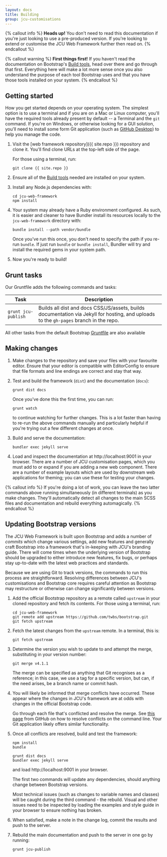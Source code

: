 ```yaml
---
layout: docs
title: Building
group: jcu-customisations
---
```


{% callout info %}
**Heads up!** You don't need to read this documentation if you're just looking
to use a pre-produced version.  If you're looking to extend or customise the JCU
Web Framework further then read on.
{% endcallout %}

{% callout warning %}
**First things first!** If you haven't read the documentation on Bootstrap's
[Build tools](../../getting-started/build-tools), head over there and go through
that first.  Everything here will make a lot more sense once you also understand
the purpose of each tool Bootstrap uses and that you have those tools installed
on your system.
{% endcallout %}

## Getting started

How you get started depends on your operating system.  The simplest
option is to use a terminal and if you are on a Mac or Linux computer, you'll
have the required tools already present by default -- a Terminal and the ``git``
command.  If you're on Windows, or otherwise looking for a GUI solution, you'll
need to install some form Git application (such as [GitHub
Desktop](https://desktop.github.com/)) to help you manage the code.

1. Visit the [web framework repository]({{ site.repo }}) repository and clone
   it.  You'll find clone URLs at the top-left side of the page.

   For those using a terminal, run:

       git clone {{ site.repo }}

1. Ensure all of the [Build tools](../../getting-started/build-tools) needed
   are installed on your system.

1. Install any Node.js dependencies with:

       cd jcu-web-framework
       npm install

1. Your system may already have a Ruby environment configured. As such, it is
   easier and cleaner to have Bundler install its resources locally to the
   `jcu-web-framework` directory with:

       bundle install --path vendor/bundle

   Once you've run this once, you don't need to specify the path if you re-run
   `bundle`.  If just run `bundle` or `bundle install`, Bundler will try and
   install the required gems in your system path.

1. Now you're ready to build!

## Grunt tasks

Our Gruntfile adds the following commands and tasks:

| Task | Description |
| --- | --- |
| `grunt jcu-publish` | Builds all dist and docs CSS/JS/assets, builds documentation via Jekyll for hosting, and uploads to the `gh-pages` branch in the repo. |

All other tasks from the default Bootstrap
[Gruntfile](../../getting-started/build-tools#using-grunt) are also available

## Making changes

1. Make changes to the repository and save your files with your favourite
   editor.  Ensure that your editor is compatible with EditorConfig to ensure
   that file formats and line endings are correct and stay that way.

1. Test and build the framework (`dist`) and the documentation (`docs`):

       grunt dist docs

   Once you've done this the first time, you can run:

       grunt watch

   to continue watching for further changes.  This is a lot faster than having
   to re-run the above commands manually and particularly helpful if
   you're trying out a few different changes at once.

1. Build and serve the documentation:

       bundler exec jekyll serve

1. Load and inspect the documentation at http://localhost:9001 in your browser.
   There are a number of JCU customisation pages, which you must add to or
   expand if you are adding a new web component.  There are a number of example
   layouts which are used by downstream web applications for theming; you can use
   these for testing your changes.

{% callout info %}
If you're doing a lot of work, you can leave the two latter commands above
running simultaneously (in different terminals) as you make changes.  They'll
automatically detect all changes to the main SCSS files and documentation and
rebuild everything automagically.
{% endcallout %}

## Updating Bootstrap versions

The JCU Web Framework is built upon Bootstrap and adds a number of *commits*
which change various settings, add new features and generally craft Bootstrap
into a framework that's in-keeping with JCU's branding guide.  There will come
times when the underlying version of Bootstrap should be upgraded to either
introduce new features, fix bugs, or perhaps stay up-to-date with the latest web
practices and standards.

Because we are using Git to track versions, the commands to run this
process are straightforward.  Resolving differences between JCU's customisations
and Bootstrap core requires careful attention as Bootstrap may restructure or
otherwise can change significantly between versions.

1. Add the official Bootstrap repository as a remote called `upstream` in your
   cloned repository and fetch its contents.  For those using a terminal, run:

       cd jcu-web-framework
       git remote add upstream https://github.com/twbs/bootstrap.git
       git fetch upstream

1. Fetch the latest changes from the `upstream` remote.  In a terminal, this is:

       git fetch upstream

1. Determine the version you wish to update to and attempt the merge,
   substituting in your version number:

       git merge v4.1.1

   The merge can be specified as anything that Git recognises as a reference; in
   this case, we use a tag for a specific version, but can, if the need arises,
   be a branch name or commit hash.

1. You will likely be informed that merge conflicts have occurred.  These appear
   where the changes in JCU's framework are at odds with changes in the official
   Bootstrap code.

   Go through each file that's conflicted and resolve the merge.  See [this
   page](https://help.github.com/articles/resolving-a-merge-conflict-from-the-command-line/)
   from GitHub on how to resolve conflicts on the command line.  Your Git
   application likely offers similar functionality.

1. Once all conflicts are resolved, build and test the framework:

       npm install
       bundle

       grunt dist docs
       bundler exec jekyll serve

   and load http://localhost:9001 in your browser.

   The first two commands will update any dependencies, should anything change
   between Bootstrap versions.

   Most technical issues (such as changes to variable names and classes) will be
   caught during the third command - the rebuild.  Visual and other issues need
   to be inspected by loading the examples and style guide in your browser to
   ensure nothing has broken.

1. When satisfied, make a note in the change log, commit the results and push to
   the server.

1. Rebuild the main documentation and push to the server in one go by running:

       grunt jcu-publish
